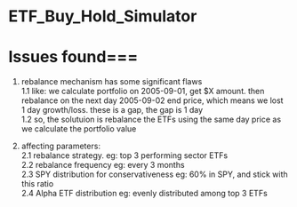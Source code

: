 # ETF_Buy_Hold_Simulator



# Issues found===
1. rebalance mechanism has some significant flaws  
  1.1 like: we calculate portfolio on 2005-09-01, get $X amount. then rebalance on the next day 2005-09-02 end price, which means we lost 1 day growth/loss. these is a gap, the gap is 1 day  
  1.2 so, the solutuion is rebalance the ETFs using the same day price as we calculate the portfolio value 
  
2. affecting parameters:  
  2.1 rebalance strategy. eg: top 3 performing sector ETFs   
  2.2 rebalance frequency eg: every 3 months  
  2.3 SPY distribution for conservativeness  eg: 60% in SPY, and stick with this ratio   
  2.4 Alpha ETF distribution  eg: evenly distributed among top 3 ETFs  
